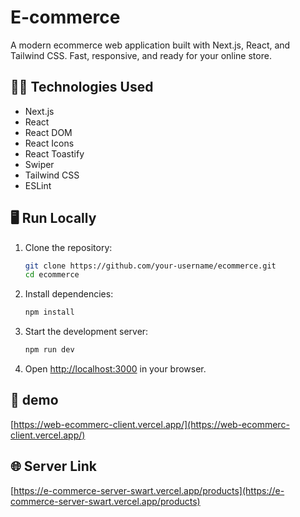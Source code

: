 #  E-commerce 

A modern ecommerce web application built with Next.js, React, and Tailwind CSS. Fast, responsive, and ready for your online store.

## 🧑‍💻 Technologies Used

- Next.js
- React
- React DOM
- React Icons
- React Toastify
- Swiper
- Tailwind CSS
- ESLint


## 🖥️ Run Locally

1. Clone the repository:
    ```bash
    git clone https://github.com/your-username/ecommerce.git
    cd ecommerce
    ```
2. Install dependencies:
    ```bash
    npm install
    ```
3. Start the development server:
    ```bash
    npm run dev
    ```
4. Open [http://localhost:3000](http://localhost:3000) in your browser.

## 🚀 demo

[https://web-ecommerc-client.vercel.app/](https://web-ecommerc-client.vercel.app/)


## 🌐 Server Link

[https://e-commerce-server-swart.vercel.app/products](https://e-commerce-server-swart.vercel.app/products)
